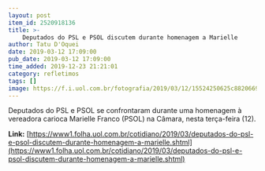 ```yaml
---
layout: post
item_id: 2520918136
title: >-
    Deputados do PSL e PSOL discutem durante homenagem a Marielle
author: Tatu D'Oquei
date: 2019-03-12 17:09:00
pub_date: 2019-03-12 17:09:00
time_added: 2019-12-23 21:21:01
category: refletimos
tags: []
image: https://f.i.uol.com.br/fotografia/2019/03/12/15524250625c88206691e1b_1552425062_3x2_md.jpg
---
```


Deputados do PSL e PSOL se confrontaram durante uma homenagem à vereadora carioca Marielle Franco (PSOL) na Câmara, nesta terça-feira (12).

**Link:** [https://www1.folha.uol.com.br/cotidiano/2019/03/deputados-do-psl-e-psol-discutem-durante-homenagem-a-marielle.shtml](https://www1.folha.uol.com.br/cotidiano/2019/03/deputados-do-psl-e-psol-discutem-durante-homenagem-a-marielle.shtml)

